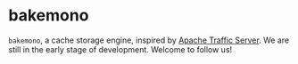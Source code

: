 # bakemono

`bakemono`, a cache storage engine, inspired by [Apache Traffic Server]. We are still in the early stage of development.
Welcome to follow us!

[Apache Traffic Server]: https://trafficserver.apache.org/

